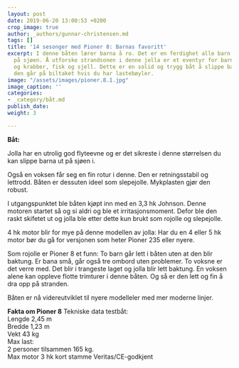 ```yaml
---
layout: post
date: 2019-06-20 13:00:53 +0200
crop_image: true
author: _authors/gunnar-christensen.md
tags: []
title: '14 sesonger med Pioner 8: Barnas favoritt'
excerpt: I denne båten lærer barna å ro. Det er en ferdighet alle barn bør beherske
  på sjøen. Å utforske strandsonen i denne jolla er et eventyr for barna. Sjøstjerner
  og krabber, fisk og sjell. Dette er en solid og trygg båt å slippe barna ut i. Og
  den går på biltaket hvis du har lastebøyler.
image: "/assets/images/pioner.8.1.jpg"
image_caption: ''
categories:
- _category/båt.md
publish_date: 
weight: 3

---
```

**Båt:** 

Jolla har en utrolig god flyteevne og er det sikreste i denne størrelsen du kan slippe barna ut på sjøen i.

Også en voksen får seg en fin rotur i denne. Den er retningsstabil og lettrodd. Båten er dessuten ideel som slepejolle. Mykplasten gjør den robust.

I utgangspunktet ble båten kjøpt inn med en 3,3 hk Johnson. Denne motoren startet så og si aldri og ble et irritasjonsmoment. Defor ble den raskt skifetet ut og jolla ble etter dette kun brukt som rojolle og slepejolle.

4 hk motor blir for mye på denne modellen av jolla: Har du en 4 eller 5 hk motor bør du gå for versjonen som heter Pioner 235 eller nyere.

Som rojolle er Pioner 8 et funn: To barn går lett i båten uten at den blir baktung. Er bana små, går også tre ombord uten problemer. To voksne er det verre med. Det blir i trangeste laget og jolla blir lett baktung. En voksen alene kan oppleve flotte trimturer i denne båten. Og så er den lett og fin å dra opp på stranden.

Båten er nå videreutviklet til nyere modelleler med mer moderne linjer.

**Fakta om Pioner 8** Tekniske data testbåt:  
Lengde 2,45 m  
Bredde 1,23 m  
Vekt 43 kg  
Max last:  
2 personer tilsammen 165 kg.  
Max motor 3 hk kort stamme Veritas/CE-godkjent